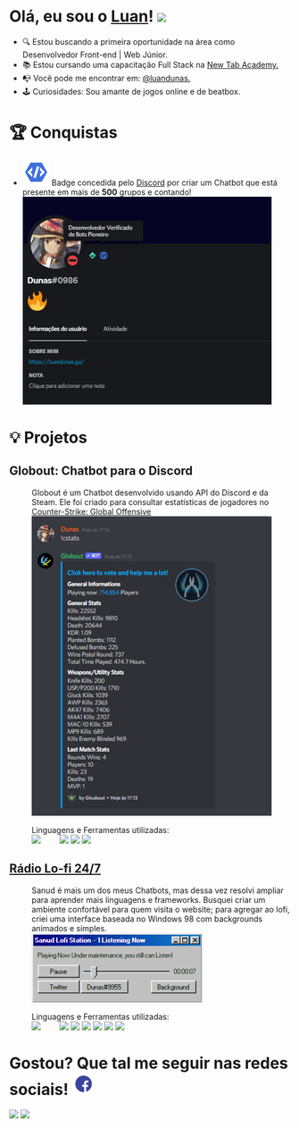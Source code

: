 # Olá, eu sou o [Luan](https://luandunas.ga/)! <img src="https://raw.githubusercontent.com/MartinHeinz/MartinHeinz/master/wave.gif" width="30px">

<div>
	<ul>
		<li>🔍 Estou buscando a primeira oportunidade na área como Desenvolvedor Front-end | Web Júnior.</li>
		<li>📚 Estou cursando uma capacitação Full Stack na <a href="https://newtab.academy/" target="_blank">New Tab Academy.</a></li>
		<li>📭 Você pode me encontrar em: <a href="https://twitter.com/luandunas">@luandunas.</a></li>
		<li>🕹️ Curiosidades: Sou amante de jogos online e de beatbox.</li>
	</ul>
</div>

##

<div>
	<h1>🏆 Conquistas</h1>
	<ul>
		<li><img src="img/discordDeveloperBadge.svg"> Badge concedida pelo <a href="https://discord.com/">Discord</a> por criar um Chatbot que está presente em mais de <strong>500</strong> grupos e contando! <img src="img/discordprofile.PNG"></li>
	</ul>
</div>

##

<dl>
	<h1>💡 Projetos</h1>
	<dt><h2>Globout: Chatbot para o Discord</h2></dt>
	<dd>Globout é um Chatbot desenvolvido usando API do Discord e da Steam. Ele foi criado para consultar estatísticas de jogadores no <a href="https://store.steampowered.com/app/730/CounterStrike_Global_Offensive/">Counter-Strike: Global Offensive</a><br><img src="img/globoutPreview.PNG"><br><p>Linguagens e Ferramentas utilizadas:<br><img src="https://img.shields.io/badge/Node.js-339933?style=for-the-badge&logo=nodedotjs&logoColor=white" style="margin-right: 30px;"> <img src="https://img.shields.io/badge/Glitch-2800ff?style=for-the-badge&logo=glitch&logoColor=white"> <img src="https://img.shields.io/badge/npm-CB3837?style=for-the-badge&logo=npm&logoColor=white"> <img src="https://img.shields.io/badge/Express.js-000000?style=for-the-badge&logo=express&logoColor=white"></p></dd>
	<dt><h2><a href="https://sanud.bot.nu">Rádio Lo-fi 24/7</a></h2></dt>
	<dd>Sanud é mais um dos meus Chatbots, mas dessa vez resolvi ampliar para aprender mais linguagens e frameworks. Busquei criar um ambiente confortável para quem visita o website; para agregar ao lofi, criei uma interface baseada no Windows 98 com backgrounds animados e simples.<br><img src="img/sanudLofiStation.png"><br><p>Linguagens e Ferramentas utilizadas:<br><img src="https://img.shields.io/badge/Node.js-339933?style=for-the-badge&logo=nodedotjs&logoColor=white" style="margin-right: 30px;"> <img src="https://img.shields.io/badge/Glitch-2800ff?style=for-the-badge&logo=glitch&logoColor=white"> <img src="https://img.shields.io/badge/Express.js-000000?style=for-the-badge&logo=express&logoColor=white"> <img src="https://img.shields.io/badge/HTML5-E34F26?style=for-the-badge&logo=html5&logoColor=white"> <img src="https://img.shields.io/badge/CSS3-1572B6?style=for-the-badge&logo=css3&logoColor=white"> <img src="https://img.shields.io/badge/JavaScript-323330?style=for-the-badge&logo=javascript&logoColor=F7DF1E"> <img src="https://img.shields.io/badge/Socket.io-010101?&style=for-the-badge&logo=Socket.io&logoColor=white"></p></dd>
</dl>

##

# Gostou? Que tal me seguir nas redes sociais! <img src="img/socialmedia.gif" width="40px">

<a href="https://twitter.com/luandunas"><img src="https://img.shields.io/badge/Twitter-1DA1F2?style=for-the-badge&logo=twitter&logoColor=white"></a> <a href="https://www.linkedin.com/in/luandunas/"><img src="https://img.shields.io/badge/LinkedIn-0077B5?style=for-the-badge&logo=linkedin&logoColor=white"></a>